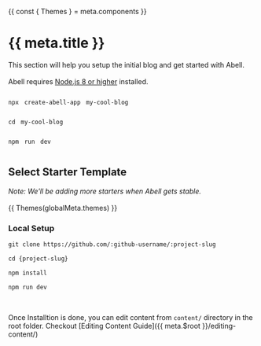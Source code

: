 {{
  const { Themes } = meta.components
}}

# {{ meta.title }}

This section will help you setup the initial blog and get started with Abell.
<br/><br/>
Abell requires [Node.js 8 or higher](https://nodejs.org) installed.

<pre>
<code class="hljs language-md shadow" style="word-spacing: 4px;line-height: 40px;">npx create-abell-app my-cool-blog<br/>cd my-cool-blog<br/>npm run dev</code>
</pre>

## Select Starter Template

*Note: We'll be adding more starters when Abell gets stable.*
<br/><br/>
{{ Themes(globalMeta.themes) }}

### Local Setup
```md
git clone https://github.com/:github-username/:project-slug

cd {project-slug}

npm install

npm run dev
```

<br/>

Once Installtion is done, you can edit content from `content/` directory in the root folder. Checkout [Editing Content Guide]({{ meta.$root }}/editing-content/)
<br/><br/>